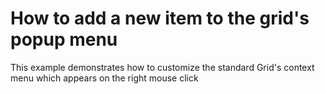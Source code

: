 # How to add a new item to the grid's popup menu


<p>This example demonstrates how to customize the standard Grid's context menu which appears on the right mouse click</p>

<br/>


